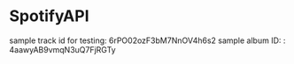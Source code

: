 # SpotifyAPI

sample track id for testing: 6rPO02ozF3bM7NnOV4h6s2
sample album ID:           : 4aawyAB9vmqN3uQ7FjRGTy
